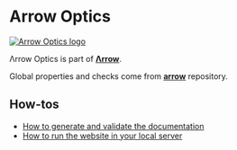 # Arrow Optics

[![Arrow Optics logo](https://raw.githubusercontent.com/arrow-kt/arrow-site/master/docs/img/optics/arrow-optics-brand-sidebar.svg?sanitize=true)](https://arrow-kt.io)

Λrrow Optics is part of [**Λrrow**](https://arrow-kt.io).

Global properties and checks come from [**arrow**](https://github.com/arrow-kt/arrow) repository.

## How-tos

* [How to generate and validate the documentation](https://github.com/arrow-kt/arrow/blob/master/docs/libraries/how-to-generate-and-validate-documentation.md)
* [How to run the website in your local server](https://github.com/arrow-kt/arrow/blob/master/docs/libraries/how-to-run-the-website-in-your-local-server.md)
